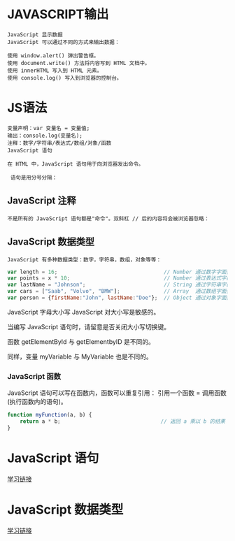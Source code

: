 # JAVASCRIPT输出
    JavaScript 显示数据
    JavaScript 可以通过不同的方式来输出数据：

    使用 window.alert() 弹出警告框。
    使用 document.write() 方法将内容写到 HTML 文档中。
    使用 innerHTML 写入到 HTML 元素。
    使用 console.log() 写入到浏览器的控制台。
# JS语法
    变量声明：var 变量名 = 变量值;
    输出：console.log(变量名);
    注释：数字/字符串/表达式/数组/对象/函数
    JavaScript 语句
    
    在 HTML 中，JavaScript 语句用于向浏览器发出命令。

     语句是用分号分隔：
## JavaScript 注释
    不是所有的 JavaScript 语句都是"命令"。双斜杠 // 后的内容将会被浏览器忽略：
## JavaScript 数据类型
    JavaScript 有多种数据类型：数字，字符串，数组，对象等等：
```javascript
var length = 16;                                  // Number 通过数字字面量赋值
var points = x * 10;                              // Number 通过表达式字面量赋值
var lastName = "Johnson";                         // String 通过字符串字面量赋值
var cars = ["Saab", "Volvo", "BMW"];              // Array  通过数组字面量赋值
var person = {firstName:"John", lastName:"Doe"};  // Object 通过对象字面量赋值
```
JavaScript 字母大小写
JavaScript 对大小写是敏感的。

当编写 JavaScript 语句时，请留意是否关闭大小写切换键。

函数 getElementById 与 getElementbyID 是不同的。

同样，变量 myVariable 与 MyVariable 也是不同的。
### JavaScript 函数
JavaScript 语句可以写在函数内，函数可以重复引用：
引用一个函数 = 调用函数(执行函数内的语句)。
```javascript
function myFunction(a, b) {
    return a * b;                                // 返回 a 乘以 b 的结果
}
```
# JavaScript 语句
[学习链接](https://www.runoob.com/js/js-statements.html)
# JavaScript 数据类型
[学习链接](https://www.runoob.com/js/js-datatypes.html)